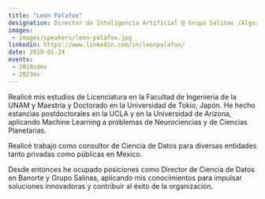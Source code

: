 ```yaml
---
title: "León Palafox"
designation: Director de Inteligencia Artificial @ Grupo Salinas /Algorithia
images:
 - images/speakers/leon-palafox.jpg
linkedin: https://www.linkedin.com/in/leonpalafox/ 
date: 2019-01-24
events: 
 - 2019cdmx
 - 2023mx
---
```


Realicé mis estudios de Licenciatura en la Facultad de Ingeniería de la UNAM y Maestría y Doctorado en la Universidad de Tokio, Japón. He hecho estancias postdoctorales en la UCLA y en la Universidad de Arizona, aplicando Machine Learning a problemas de Neurociencias y de Ciencias Planetarias.

Realicé trabajo como consultor de Ciencia de Datos para diversas entidades tanto privadas como públicas en México.

Desde entonces he ocupado posiciones como Director de Ciencia de Datos en Banorte y Grupo Salinas, aplicando mis conocimientos para impulsar soluciones innovadoras y contribuir al éxito de la organización.
